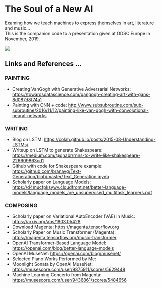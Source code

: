 # The Soul of a New AI
Examing how we teach machines to express themselves in art, literature and music... <BR>
This is the companion code to a presentation given at ODSC Europe in November, 2019.

![](./tenor.gif)

## Links and References ...

### PAINTING
- Creating VanGogh with Generative Adversarial Networks: https://towardsdatascience.com/gangogh-creating-art-with-gans-8d087d8f74a1
- Painting with CNN + code: http://www.subsubroutine.com/sub-subroutine/2016/11/12/painting-like-van-gogh-with-convolutional-neural-networks

### WRITING
- Blog on LSTM: https://colah.github.io/posts/2015-08-Understanding-LSTMs/
- Writeup on LSTM to generate Shakespeare: https://medium.com/@gnabr/rnns-to-write-like-shakespeare-226609863cd1
- Github with code for Shakespeare example: https://github.com/branavg/Text-Generation/blob/master/Text_Generation.ipynb
- Scholarly paper on Language Models: https://d4mucfpksywv.cloudfront.net/better-language-models/language_models_are_unsupervised_multitask_learners.pdf

### COMPOSING
- Scholarly paper on Variational AutoEncoder (VAE) in Music: https://arxiv.org/abs/1803.05428
- Download Magenta: https://magenta.tensorflow.org
- Scholarly Paper on Music Transformer (Magenta): https://magenta.tensorflow.org/music-transformer 
- OpenAI Transformer-Based Language Model: https://openai.com/blog/better-language-models
- OpenAI MuseNet: https://openai.com/blog/musenet/
- Selected Piano Works Performed by Me: 
- Moonlight Sonata by OpenAI MuseNet: https://musescore.com/user/9875911/scores/5629448
- Machine Learning Concerto from Magenta: https://musescore.com/user/9436861/scores/5484656
